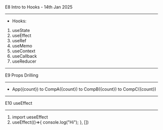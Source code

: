 E8 Intro to Hooks - 14th Jan 2025
__________________________
- Hooks:
1. useState
2. useEffect
3. useRef
4. useMemo
5. useContext
6. useCallback
7. useReducer
--------------------------
E9 Props Drilling
__________________________
- App({count}) to CompA({count}) to CompB({count}) to CompC({count})
--------------------------
E10 useEffect
__________________________
1. import ueseEffect
2. useEffect(()=>{
        console.log("Hi");
    }, [])
